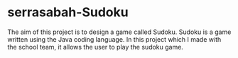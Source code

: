 # serrasabah-Sudoku
The aim of this project is to design a game called Sudoku. Sudoku is a game written using the Java coding language. In this project which I made with the school team, it allows the user to play the sudoku game.

